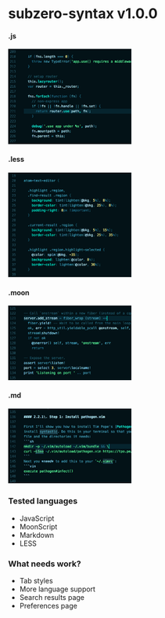 # subzero-syntax v1.0.0

#### .js
<img src="./images/js.png" width="50%"/>

#### .less
<img src="./images/less.png" width="50%"/>

#### .moon
<img src="./images/moon.png" width="50%"/>

#### .md
<img src="./images/md.png" width="50%"/>

### Tested languages

- JavaScript
- MoonScript
- Markdown
- LESS

### What needs work?

- Tab styles
- More language support
- Search results page
- Preferences page
